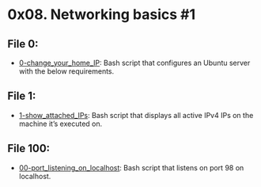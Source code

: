 # 0x08. Networking basics #1

## File 0:
* [0-change_your_home_IP](./0-change_your_home_IP): Bash script that configures an Ubuntu server with the below requirements.

## File 1:
* [1-show_attached_IPs](./1-show_attached_IPs): Bash script that displays all active IPv4 IPs on the machine it’s executed on.

## File 100:
* [00-port_listening_on_localhost](./100-port_listening_on_localhost):  Bash script that listens on port 98 on localhost.